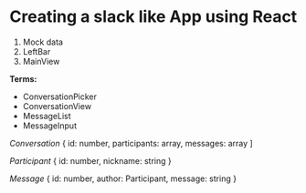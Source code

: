 # Creating a slack like App using React

1. Mock data
2. LeftBar
3. MainView

**Terms:**
- ConversationPicker
- ConversationView
- MessageList
- MessageInput

  
  

*Conversation*
{
id: number,
participants: array,
messages: array
]

*Participant*
{
id: number,
nickname: string
}

*Message*
{
id: number,
author: Participant,
message: string
}